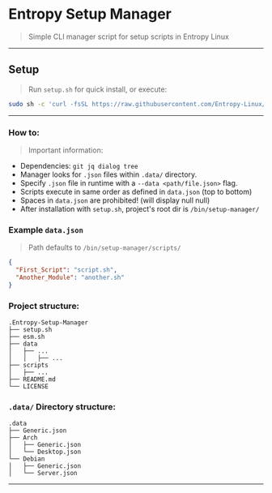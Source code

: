 # Entropy Setup Manager
> Simple CLI manager script for setup scripts in Entropy Linux

---

## Setup
> Run `setup.sh` for quick install, or execute:
```bash
sudo sh -c 'curl -fsSL https://raw.githubusercontent.com/Entropy-Linux/Entropy-Setup-Manager/refs/heads/main/setup.sh -o /tmp/setup.sh && chmod +x /tmp/setup.sh && /tmp/setup.sh'
```

---


### How to:
> Important information:
- Dependencies: `git jq dialog tree`
- Manager looks for `.json` files within `.data/` directory.
- Specify `.json` file in runtime with a `--data <path/file.json>` flag.
- Scripts execute in same order as defined in `data.json` (top to bottom)
- Spaces in `data.json` are prohibited! (will display null null)
- After installation with `setup.sh`, project's root dir is `/bin/setup-manager/`

### Example `data.json`
> Path defaults to `/bin/setup-manager/scripts/`
```json
{
  "First_Script": "script.sh",
  "Another_Module": "another.sh"
}
```

### Project structure:
```
.Entropy-Setup-Manager
├── setup.sh
├── esm.sh
├── data
│   ├── ...
│   │   ├── ...
├── scripts
│   ├── ...
├── README.md
└── LICENSE
```

### `.data/` Directory structure:
```
.data
├── Generic.json
├── Arch
│   ├── Generic.json
│   └── Desktop.json
└── Debian
│   ├── Generic.json
│   └── Server.json
```

---
